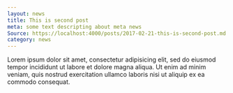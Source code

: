 ```yaml
---
layout: news
title: This is second post
meta: some text descripting about meta news
Source: https://localhost:4000/posts/2017-02-21-this-is-second-post.md
category: news
---
```


Lorem ipsum dolor sit amet, consectetur adipisicing elit, sed do eiusmod tempor incididunt ut labore et dolore magna aliqua. Ut enim ad minim veniam, quis nostrud exercitation ullamco laboris nisi ut aliquip ex ea commodo consequat.
